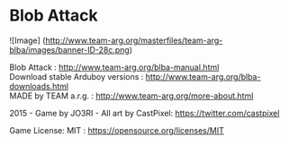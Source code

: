 # Blob Attack
![Image]
(http://www.team-arg.org/masterfiles/team-arg-blba/images/banner-ID-28c.png)

Blob Attack : http://www.team-arg.org/blba-manual.html  
Download stable Arduboy versions : http://www.team-arg.org/blba-downloads.html  
MADE by TEAM a.r.g. : http://www.team-arg.org/more-about.html
 
2015 - Game by JO3RI - All art by CastPixel: https://twitter.com/castpixel

Game License: MIT : https://opensource.org/licenses/MIT
